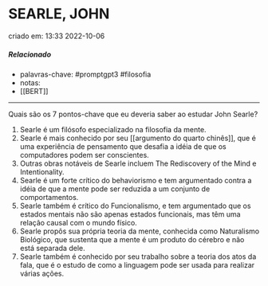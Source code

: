 # SEARLE, JOHN
criado em: 13:33 2022-10-06

##### Relacionado
- palavras-chave: #promptgpt3 #filosofia 
- notas: 
- [[BERT]]
---
Quais são os 7 pontos-chave que eu deveria saber ao estudar John Searle?

1. Searle é um filósofo especializado na filosofia da mente.
2. Searle é mais conhecido por seu [[argumento do quarto chinês]], que é uma experiência de pensamento que desafia a idéia de que os computadores podem ser conscientes.
3. Outras obras notáveis de Searle incluem The Rediscovery of the Mind e Intentionality.
4. Searle é um forte crítico do behaviorismo e tem argumentado contra a idéia de que a mente pode ser reduzida a um conjunto de comportamentos.
5. Searle também é crítico do Funcionalismo, e tem argumentado que os estados mentais não são apenas estados funcionais, mas têm uma relação causal com o mundo físico.
6. Searle propôs sua própria teoria da mente, conhecida como Naturalismo Biológico, que sustenta que a mente é um produto do cérebro e não está separada dele.
7. Searle também é conhecido por seu trabalho sobre a teoria dos atos da fala, que é o estudo de como a linguagem pode ser usada para realizar várias ações.
